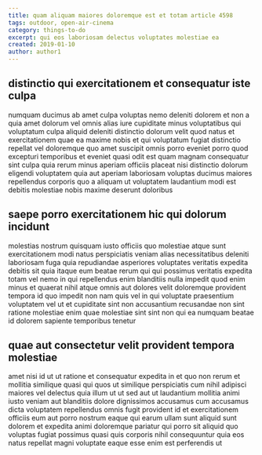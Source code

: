 ```yaml
---
title: quam aliquam maiores doloremque est et totam article 4598
tags: outdoor, open-air-cinema
category: things-to-do
excerpt: qui eos laboriosam delectus voluptates molestiae ea
created: 2019-01-10
author: author1
---
```


## distinctio qui exercitationem et consequatur iste culpa

numquam ducimus ab amet culpa voluptas nemo deleniti dolorem et non a quia amet dolorum vel omnis alias iure cupiditate minus voluptatibus qui voluptatum culpa aliquid deleniti distinctio dolorum velit quod natus et exercitationem quae ea maxime nobis et qui voluptatum fugiat distinctio repellat vel doloremque quo amet suscipit omnis porro eveniet porro quod excepturi temporibus et eveniet quasi odit est quam magnam consequatur sint culpa quia rerum minus aperiam officiis placeat nisi distinctio dolorum eligendi voluptatem quia aut aperiam laboriosam voluptas ducimus maiores repellendus corporis quo a aliquam ut voluptatem laudantium modi est debitis molestiae nobis maxime deserunt doloribus

## saepe porro exercitationem hic qui dolorum incidunt

molestias nostrum quisquam iusto officiis quo molestiae atque sunt exercitationem modi natus perspiciatis veniam alias necessitatibus deleniti laboriosam fuga quia repudiandae asperiores voluptates veritatis expedita debitis sit quia itaque eum beatae rerum qui qui possimus veritatis expedita totam vel nemo in qui repellendus enim blanditiis nulla impedit quod enim minus et quaerat nihil atque omnis aut dolores velit doloremque provident tempora id quo impedit non nam quis vel in qui voluptate praesentium voluptatem vel ut et cupiditate sint non accusantium recusandae non sint ratione molestiae enim quae molestiae sint sint non qui ea numquam beatae id dolorem sapiente temporibus tenetur

## quae aut consectetur velit provident tempora molestiae

amet nisi id ut ut ratione et consequatur expedita in et quo non rerum et mollitia similique quasi qui quos ut similique perspiciatis cum nihil adipisci maiores vel delectus quia illum ut ut sed aut ut laudantium mollitia animi iusto veniam aut blanditiis dolore dignissimos accusamus cum accusamus dicta voluptatem repellendus omnis fugit provident id et exercitationem officiis eum aut porro nostrum eaque qui earum ullam sunt aliquid sunt dolorem et expedita animi doloremque pariatur qui porro sit aliquid quo voluptas fugiat possimus quasi quis corporis nihil consequuntur quia eos natus repellat magni voluptate eaque esse enim est perferendis ut
